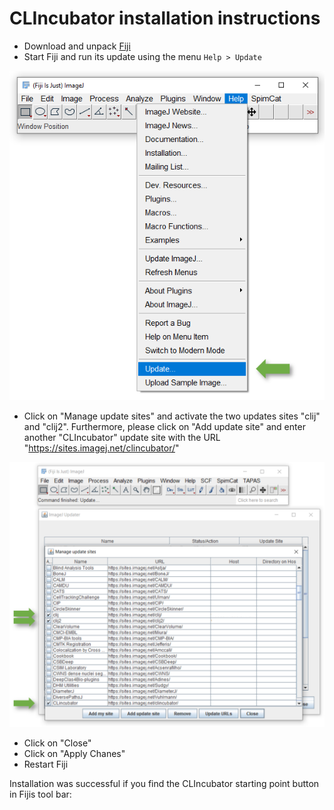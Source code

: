 # CLIncubator installation instructions
* Download and unpack [Fiji](https://fiji.sc)
* Start Fiji and run its update using the menu `Help > Update`

![Image](images/install_fiji_menu.png)

* Click on "Manage update sites" and activate the two updates sites "clij" and "clij2". Furthermore, please click on 
"Add update site" and enter another "CLIncubator" update site with the URL "https://sites.imagej.net/clincubator/"

![Image](images/installation.png)

* Click on "Close"
* Click on "Apply Chanes"
* Restart Fiji

Installation was successful if you find the CLIncubator starting point button in Fijis tool bar:
